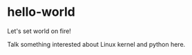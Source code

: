 # hello-world
Let's set world on fire!

Talk something interested about Linux kernel and python here.
